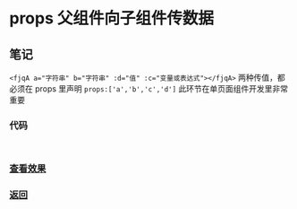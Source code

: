 # props 父组件向子组件传数据

## 笔记

`<fjqA a="字符串" b="字符串" :d="值" :c="变量或表达式"></fjqA>`
两种传值，都必须在 props 里声明
`props:['a','b','c','d']`
此环节在单页面组件开发里非常重要

### 代码

```html

```

```js
```

### [查看效果](38.html "内容展示")

### [返回](../index.html)
